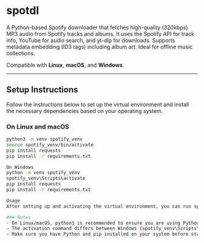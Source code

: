 # spotdl

A Python-based Spotify downloader that fetches high-quality (320kbps) MP3 audio from Spotify tracks and albums. It uses the Spotify API for track info, YouTube for audio search, and yt-dlp for downloads. Supports metadata embedding (ID3 tags) including album art. Ideal for offline music collections.

Compatible with **Linux**, **macOS**, and **Windows**.

---

## Setup Instructions

Follow the instructions below to set up the virtual environment and install the necessary dependencies based on your operating system.

### On Linux and macOS

```bash
python3 -m venv spotify_venv
source spotify_venv/bin/activate
pip install requests
pip install -r requirements.txt

On Windows
python -m venv spotify_venv
spotify_venv\Scripts\activate
pip install requests
pip install -r requirements.txt

Usage
After setting up and activating the virtual environment, you can run spotdl scripts as needed.

### Notes
- On Linux/macOS, python3 is recommended to ensure you are using Python 3.
- The activation command differs between Windows (spotify_venv\Scripts\activate) and Linux/macOS (source spotify_venv/bin/activate).
- Make sure you have Python and pip installed on your system before starting.

